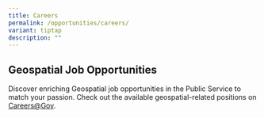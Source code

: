 ```yaml
---
title: Careers
permalink: /opportunities/careers/
variant: tiptap
description: ""
---
```

<h2>Geospatial Job Opportunities</h2><p>Discover enriching Geospatial job opportunities in the Public Service to match your passion. Check out the available geospatial-related positions on <a href="https://www.careers.hrp.gov.sg/sap/bc/ui5_ui5/sap/ZGERCFA004/index.html?search-keyword=Geospatial" rel="noopener noreferrer nofollow" target="_blank">Careers@Gov</a>.</p><p></p><p></p>